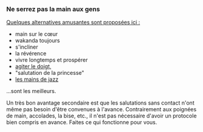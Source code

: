 ### Ne serrez pas la main aux gens

[Quelques alternatives amusantes
sont proposées ici :](https://twitter.com/figgyjam/status/1234659499169857536)

- main sur le cœur
- wakanda toujours
- s'incliner
- la révérence
- vivre longtemps et prospérer
- [agiter le doigt,](https://www.facebook.com/rashiphop/videos/224963291966743/UzpfSTU1ODc3NTY4NToxMDE1NzE2NTYzODMyNTY4Ng/?q=coronaviruspa=FILTERSilters=eyJycF9hdXRob3IiOiJ7XCJuYW1lXCI6XCJhdXRob3JfZnJpZW5kc19mZWVkXCIsXCJhcmdzXCI6XCJcIn0ifQ%3D%3D)
- "salutation de la princesse"
- [les mains de jazz](https://www.thebroadwaybeat.com/post/cdc-urges-citizens-to-avoid-spreading-coronavirus-by-greeting-exclusively-with-jazz-hands)

...sont les meilleurs.

Un très bon avantage secondaire est que les salutations sans contact n'ont même pas besoin d'être convenues à l'avance. Contrairement aux poignées de main, accolades, la bise, etc., il n'est pas nécessaire d'avoir un protocole bien compris en avance. Faites ce qui fonctionne pour vous.
